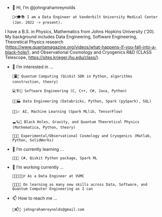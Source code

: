 - 👋 Hi, I’m @johngrahamreynolds

      👱‍♂️🎓📚 I am a Data Engineer at Vanderbilt University Medical Center (Jan. 2022 -> present).

I have a B.S. in Physics, Mathematics from Johns Hopkins University ('20). My background includes Data Engineering, Software Engineering, Theoretical Physics research (https://www.quantamagazine.org/videos/what-happens-if-you-fall-into-a-black-hole/), and Observational Cosmology and Cryogenics R&D (CLASS Telescope, https://sites.krieger.jhu.edu/class/).  
      
- 👀 I’m interested in ...  

      🔬🖥🤏 Quantum Computing (Qiskit SDK in Python, algorithms construction, theory) 
      
      💻🏗🎢 Software Engineering (C, C++, C#, Java, Python) 
      
      🐍🧮🏭 Data Engineering (Databricks, Python, Spark (pySpark), SQL)
      
      🧠🤖📈 AI, Machine Learning (Spark MLlib, TensorFlow)
      
      🕳🪐🔮 Black Holes, Gravity, and Quantum Theoretical Physics (Mathematica, Python, theory) 
      
      📡🌌🧊 Experimental/Observational Cosmology and Cryogenics (Matlab, Python, SolidWorks)
      
- 🌱 I’m currently learning ...
     
      👾🚀🔀 C#, Qiskit Python package, Spark ML
     
- 🏧 I’m working currently ...

      👨‍💻👨‍🔬👷‍♂️ As a Data Engineer at VUMC
      
      👀👨‍🏫🔋 On learning as many new skills across Data, Software, and Quantum Computer Engineering as I can

- 📫 How to reach me ...
      
      📩📬📧 johngrahamreynolds@gmail.com


